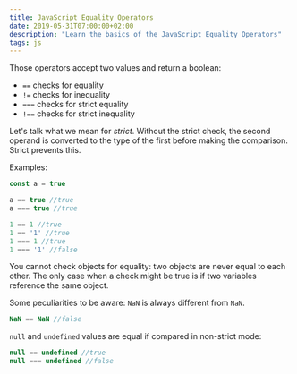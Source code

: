 ```yaml
---
title: JavaScript Equality Operators
date: 2019-05-31T07:00:00+02:00
description: "Learn the basics of the JavaScript Equality Operators"
tags: js
---
```


Those operators accept two values and return a boolean:

- `==` checks for equality
- `!=` checks for inequality
- `===` checks for strict equality
- `!==` checks for strict inequality

Let's talk what we mean for _strict_. Without the strict check, the second operand is converted to the type of the first before making the comparison. Strict prevents this.

Examples:

```js
const a = true

a == true //true
a === true //true

1 == 1 //true
1 == '1' //true
1 === 1 //true
1 === '1' //false
```

You cannot check objects for equality: two objects are never equal to each other. The only case when a check might be true is if two variables reference the same object.

Some peculiarities to be aware: `NaN` is always different from `NaN`.

```js
NaN == NaN //false
```

`null` and `undefined` values are equal if compared in non-strict mode:

```js
null == undefined //true
null === undefined //false
```
